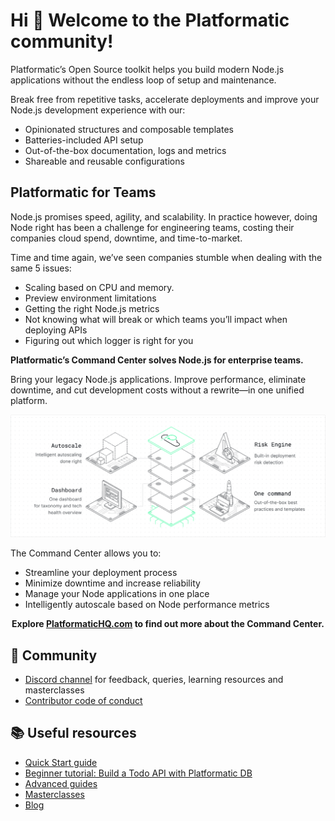 # Hi 👋 Welcome to the Platformatic community!

<div>
Platformatic’s Open Source toolkit helps you build modern Node.js applications without the endless loop of setup and maintenance. 

Break free from repetitive tasks, accelerate deployments and improve your Node.js development experience with our:

- Opinionated structures and composable templates
- Batteries-included API setup
- Out-of-the-box documentation, logs and metrics
- Shareable and reusable configurations
</div>

## Platformatic for Teams

<div> Node.js promises speed, agility, and scalability. In practice however, doing Node right has been a challenge for engineering teams, costing their companies cloud spend, downtime, and time-to-market. </div>

<p> Time and time again, we’ve seen companies stumble when dealing with the same 5 issues: </p>

- Scaling based on CPU and memory.
- Preview environment limitations
- Getting the right Node.js metrics
- Not knowing what will break or which teams you’ll impact when deploying APIs
- Figuring out which logger is right for you

**Platformatic’s Command Center solves Node.js for enterprise teams.**

Bring your legacy Node.js applications. Improve performance, eliminate downtime, and cut development costs without a rewrite—in one unified platform.

![Platformatic Command Center Solutions](./Hompage_Solution_White.png)


The Command Center allows you to:

- Streamline your deployment process
- Minimize downtime and increase reliability
- Manage your Node applications in one place
- Intelligently autoscale based on Node performance metrics

<div align="center">

__Explore [PlatformaticHQ.com](https://www.platformatichq.com/) to find out more about the Command Center.__

</div>

## 👬 Community

- [Discord channel](https://discord.com/channels/1011258196905689118/1011258204371554307) for feedback, queries, learning resources and masterclasses
- [Contributor code of conduct](https://github.com/platformatic/.github/blob/main/CODE_OF_CONDUCT.md) 

## 📚 Useful resources

- [Quick Start guide](https://docs.platformatic.dev/docs/getting-started/quick-start-guide)
- [Beginner tutorial: Build a Todo API with Platformatic DB](https://docs.platformatic.dev/docs/learn/beginner/crud-application)
- [Advanced guides](https://docs.platformatic.dev/docs/guides/movie-quotes-app-tutorial)
- [Masterclasses](https://www.youtube.com/playlist?list=PL_x4nRdxj60K2j9l_SflmqmaTA2XVBuqc)
- [Blog](https://blog.platformatic.dev)
